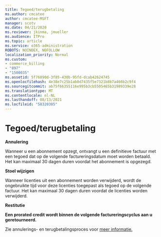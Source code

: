 ```yaml
---
title: Tegoed/terugbetaling
ms.author: cmcatee
author: cmcatee-MSFT
manager: scotv
ms.date: 04/21/2020
ms.reviewer: jkinma, jmueller
ms.audience: ITPro
ms.topic: article
ms.service: o365-administration
ROBOTS: NOINDEX, NOFOLLOW
localization_priority: Normal
ms.custom:
- commerce_billing
- "897"
- "1500035"
ms.assetid: 5f76890d-3f85-430b-95fd-dcab42624745
ms.openlocfilehash: 4e38e7c25b1ab0d7435f5e7321b8b7a466b2c9f4
ms.sourcegitcommit: ab75f66355116e995b3cb5505465b31989339e28
ms.translationtype: MT
ms.contentlocale: nl-NL
ms.lasthandoff: 08/13/2021
ms.locfileid: "58320305"
---
```

# <a name="creditrefund"></a>Tegoed/terugbetaling

**Annulering**
  
Wanneer u een abonnement opzegt, ontvangt u een definitieve factuur met een tegoed dat op de volgende factureringsdatum moet worden betaald. Het kan maximaal 30 dagen duren voordat het abonnement is opgezegd.
  
**Stoel wijzigen**
  
Wanneer licenties uit een abonnement worden verwijderd, wordt de ongebruikte tijd voor deze licenties toegepast als tegoed op de volgende factuur. Het kan maximaal 30 dagen duren voordat de licenties worden verwijderd.

**Restitutie**

**Een prorated credit wordt binnen de volgende factureringscyclus aan u geretourneerd.**

Zie annulerings- en terugbetalingsproces voor [meer informatie.](https://docs.microsoft.com/microsoft-365/commerce/subscriptions/cancel-your-subscription) 
